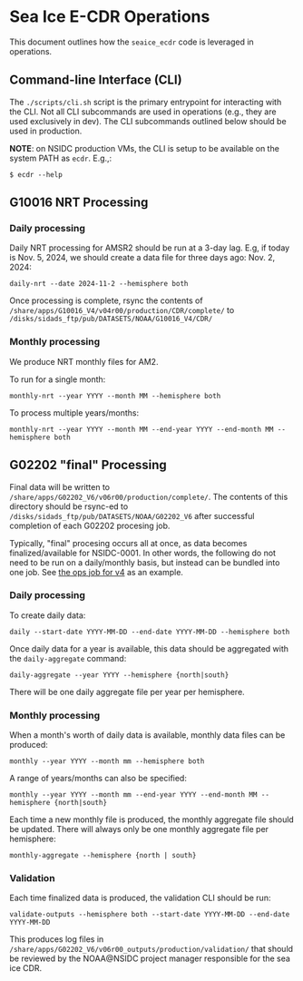 # Sea Ice E-CDR Operations

This document outlines how the `seaice_ecdr` code is leveraged in operations.


## Command-line Interface (CLI)

The `./scripts/cli.sh` script is the primary entrypoint for interacting with the
CLI. Not all CLI subcommands are used in operations (e.g., they are used
exclusively in dev). The CLI subcommands outlined below should be used in
production.

**NOTE**: on NSIDC production VMs, the CLI is setup to be available on the
system PATH as `ecdr`. E.g.,:

```
$ ecdr --help
```

## G10016 NRT Processing

###  Daily processing

Daily NRT processing for AMSR2 should be run at a 3-day lag. E.g, if today is
Nov. 5, 2024, we should create a data file for three days ago: Nov. 2, 2024:


```
daily-nrt --date 2024-11-2 --hemisphere both
```

Once processing is complete, rsync the contents of
`/share/apps/G10016_V4/v04r00/production/CDR/complete/` to
`/disks/sidads_ftp/pub/DATASETS/NOAA/G10016_V4/CDR/`

### Monthly processing

We produce NRT monthly files for AM2.

To run for a single month:
```
monthly-nrt --year YYYY --month MM --hemisphere both
```

To process multiple years/months:

```
monthly-nrt --year YYYY --month MM --end-year YYYY --end-month MM --hemisphere both
```

## G02202 "final" Processing

Final data will be written to
`/share/apps/G02202_V6/v06r00/production/complete/`. The contents of this
directory should be rsync-ed to `/disks/sidads_ftp/pub/DATASETS/NOAA/G02202_V6`
after successful completion of each G02202 procesing job.

Typically, "final" procesing occurs all at once, as data becomes
finalized/available for NSIDC-0001. In other words, the following do not need to
be run on a daily/monthly basis, but instead can be bundled into one job. See
[the ops job for
v4](https://ci.jenkins-ops-2022.apps.int.nsidc.org/job/G02202_Generate_Dataset_Production)
as an example.

### Daily processing

To create daily data:

```
daily --start-date YYYY-MM-DD --end-date YYYY-MM-DD --hemisphere both
```

Once daily data for a year is available, this data should be aggregated with the
`daily-aggregate` command:

```
daily-aggregate --year YYYY --hemisphere {north|south}
```

There will be one daily aggregate file per year per hemisphere.

### Monthly processing

When a month's worth of daily data is available, monthly data files can be produced:

```
monthly --year YYYY --month mm --hemisphere both
```

A range of years/months can also be specified:


```
monthly --year YYYY --month mm --end-year YYYY --end-month MM --hemisphere {north|south}
```

Each time a new monthly file is produced, the monthly aggregate file should be
updated. There will always only be one monthly aggregate file per hemisphere:

```
monthly-aggregate --hemisphere {north | south}
```

### Validation

Each time finalized data is produced, the validation CLI should be run:


```
validate-outputs --hemisphere both --start-date YYYY-MM-DD --end-date YYYY-MM-DD
```

This produces log files in
`/share/apps/G02202_V6/v06r00_outputs/production/validation/` that should be
reviewed by the NOAA@NSIDC project manager responsible for the sea ice CDR.
